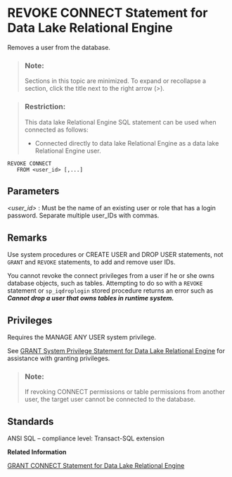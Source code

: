 <!-- loioa3e6a6f984f2101598d781f74cd67db4 -->

# REVOKE CONNECT Statement for Data Lake Relational Engine

Removes a user from the database.



> ### Note:  
> Sections in this topic are minimized. To expand or recollapse a section, click the title next to the right arrow \(*\>*\).



> ### Restriction:  
> This data lake Relational Engine SQL statement can be used when connected as follows:
> 
> -   Connected directly to data lake Relational Engine as a data lake Relational Engine user.



```
REVOKE CONNECT
   FROM <user_id> [,...]
```



<a name="loioa3e6a6f984f2101598d781f74cd67db4__IQ_Parameters"/>

## Parameters

 *<user\_id\>*
 :   Must be the name of an existing user or role that has a login password. Separate multiple user\_IDs with commas.

 

<a name="loioa3e6a6f984f2101598d781f74cd67db4__IQ_Usage"/>

## Remarks

Use system procedures or CREATE USER and DROP USER statements, not `GRANT` and `REVOKE` statements, to add and remove user IDs.

You cannot revoke the connect privileges from a user if he or she owns database objects, such as tables. Attempting to do so with a `REVOKE` statement or `sp_iqdroplogin` stored procedure returns an error such as ***Cannot drop a user that owns tables in runtime system.***



<a name="loioa3e6a6f984f2101598d781f74cd67db4__IQ_Permissions"/>

## Privileges

Requires the MANAGE ANY USER system privilege.

See [GRANT System Privilege Statement for Data Lake Relational Engine](grant-system-privilege-statement-for-data-lake-relational-engine-a3dfcb0.md) for assistance with granting privileges.

> ### Note:  
> If revoking CONNECT permissions or table permissions from another user, the target user cannot be connected to the database.



<a name="loioa3e6a6f984f2101598d781f74cd67db4__IQ_Standards"/>

## Standards

ANSI SQL – compliance level: Transact-SQL extension

**Related Information**  


[GRANT CONNECT Statement for Data Lake Relational Engine](grant-connect-statement-for-data-lake-relational-engine-a3e04cc.md "Create a new user, and can also be used to change a password. However, it is recommended that you use the CREATE USER statement to create users instead of the GRANT CONNECT statement.")

